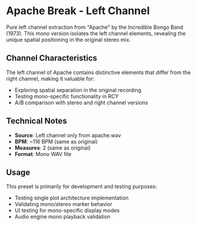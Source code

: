 # Apache Break - Left Channel

Pure left channel extraction from "Apache" by the Incredible Bongo Band (1973). This mono version isolates the left channel elements, revealing the unique spatial positioning in the original stereo mix.

## Channel Characteristics

The left channel of Apache contains distinctive elements that differ from the right channel, making it valuable for:
- Exploring spatial separation in the original recording
- Testing mono-specific functionality in RCY
- A/B comparison with stereo and right channel versions

## Technical Notes

- **Source**: Left channel only from apache.wav
- **BPM**: ~116 BPM (same as original)
- **Measures**: 2 (same as original)
- **Format**: Mono WAV file

## Usage

This preset is primarily for development and testing purposes:
- Testing single plot architecture implementation
- Validating mono/stereo marker behavior
- UI testing for mono-specific display modes
- Audio engine mono playback validation